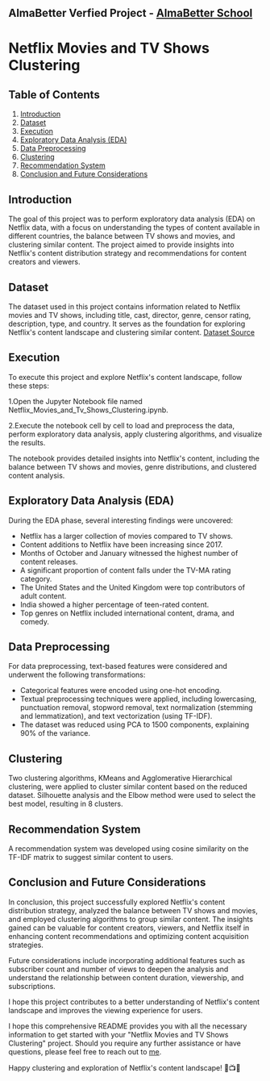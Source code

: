 ## AlmaBetter Verfied Project - [AlmaBetter School](https://www.almabetter.com/)
# Netflix Movies and TV Shows Clustering

## Table of Contents
1. [Introduction](#introduction)
2. [Dataset](#dataset)
3. [Execution](#execution)
4. [Exploratory Data Analysis (EDA)](#exploratory-data-analysis-eda)
5. [Data Preprocessing](#data-preprocessing)
6. [Clustering](#clustering)
7. [Recommendation System](#recommendation-system)
8. [Conclusion and Future Considerations](#conclusion-and-future-considerations)

## Introduction

The goal of this project was to perform exploratory data analysis (EDA) on Netflix data, with a focus on understanding the types of content available in different countries, the balance between TV shows and movies, and clustering similar content. The project aimed to provide insights into Netflix's content distribution strategy and recommendations for content creators and viewers.

## Dataset

The dataset used in this project contains information related to Netflix movies and TV shows, including title, cast, director, genre, censor rating, description, type, and country. It serves as the foundation for exploring Netflix's content landscape and clustering similar content. [Dataset Source](https://drive.google.com/drive/u/1/my-drive)

## Execution

To execute this project and explore Netflix's content landscape, follow these steps:

1.Open the Jupyter Notebook file named Netflix_Movies_and_Tv_Shows_Clustering.ipynb.

2.Execute the notebook cell by cell to load and preprocess the data, perform exploratory data analysis, apply clustering algorithms, and visualize the results.

The notebook provides detailed insights into Netflix's content, including the balance between TV shows and movies, genre distributions, and clustered content analysis.

## Exploratory Data Analysis (EDA)

During the EDA phase, several interesting findings were uncovered:
- Netflix has a larger collection of movies compared to TV shows.
- Content additions to Netflix have been increasing since 2017.
- Months of October and January witnessed the highest number of content releases.
- A significant proportion of content falls under the TV-MA rating category.
- The United States and the United Kingdom were top contributors of adult content.
- India showed a higher percentage of teen-rated content.
- Top genres on Netflix included international content, drama, and comedy.

## Data Preprocessing

For data preprocessing, text-based features were considered and underwent the following transformations:
- Categorical features were encoded using one-hot encoding.
- Textual preprocessing techniques were applied, including lowercasing, punctuation removal, stopword removal, text normalization (stemming and lemmatization), and text vectorization (using TF-IDF).
- The dataset was reduced using PCA to 1500 components, explaining 90% of the variance.

## Clustering

Two clustering algorithms, KMeans and Agglomerative Hierarchical clustering, were applied to cluster similar content based on the reduced dataset. Silhouette analysis and the Elbow method were used to select the best model, resulting in 8 clusters. 

## Recommendation System

A recommendation system was developed using cosine similarity on the TF-IDF matrix to suggest similar content to users.

## Conclusion and Future Considerations

In conclusion, this project successfully explored Netflix's content distribution strategy, analyzed the balance between TV shows and movies, and employed clustering algorithms to group similar content. The insights gained can be valuable for content creators, viewers, and Netflix itself in enhancing content recommendations and optimizing content acquisition strategies.

Future considerations include incorporating additional features such as subscriber count and number of views to deepen the analysis and understand the relationship between content duration, viewership, and subscriptions.

I hope this project contributes to a better understanding of Netflix's content landscape and improves the viewing experience for users.

I hope this comprehensive README provides you with all the necessary information to get started with your "Netflix Movies and TV Shows Clustering" project. Should you require any further assistance or have questions, please feel free to reach out to [me](https://www.linkedin.com/in/ankita-gupta-6a168925a/).

Happy clustering and exploration of Netflix's content landscape! 🍿📺😀

